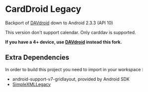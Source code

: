 CardDroid Legacy
================

Backport of [DAVdroid](http://davdroid.bitfire.at) down to Android 2.3.3 (API 10)

This version don't support calendar. Only carddav is supported.

**If you have a 4+ device, use [DAVdroid](http://davdroid.bitfire.at) instead this fork.**

## Extra Dependencies

In order to build this project you need to import in your workspace :

* android-support-v7-gridlayout, provided by Android SDK
* [SimpleXMLLegacy](https://github.com/sn00py2/SimpleXMLLegacy)


